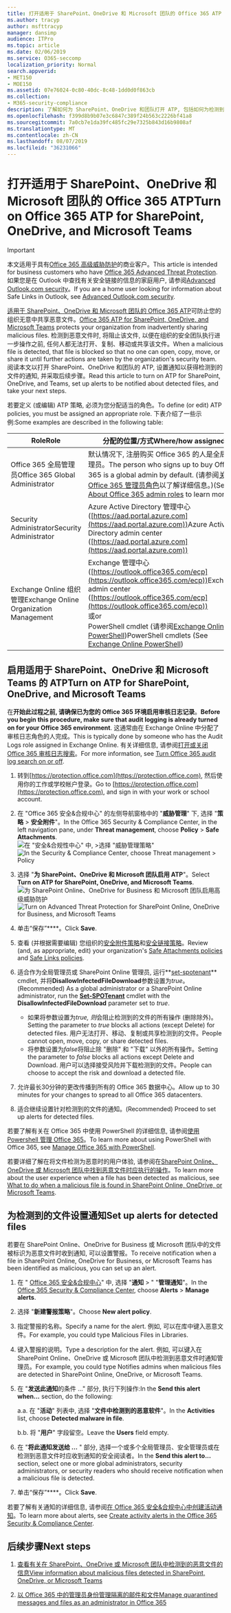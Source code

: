 ```yaml
---
title: 打开适用于 SharePoint、OneDrive 和 Microsoft 团队的 Office 365 ATP
ms.author: tracyp
author: msfttracyp
manager: dansimp
audience: ITPro
ms.topic: article
ms.date: 02/06/2019
ms.service: O365-seccomp
localization_priority: Normal
search.appverid:
- MET150
- MOE150
ms.assetid: 07e76024-0c80-40dc-8c48-1dd0d0f863cb
ms.collection:
- M365-security-compliance
description: 了解如何为 SharePoint、OneDrive 和团队打开 ATP, 包括如何为检测到的文件设置通知。
ms.openlocfilehash: f399d8b9b07e3c6847c389f24b563c2226bf41a8
ms.sourcegitcommit: 7a0cb7e1da39fc485fc29e7325b843d16b9808af
ms.translationtype: MT
ms.contentlocale: zh-CN
ms.lasthandoff: 08/07/2019
ms.locfileid: "36231066"
---
```

# <a name="turn-on-office-365-atp-for-sharepoint-onedrive-and-microsoft-teams"></a><span data-ttu-id="141ff-103">打开适用于 SharePoint、OneDrive 和 Microsoft 团队的 Office 365 ATP</span><span class="sxs-lookup"><span data-stu-id="141ff-103">Turn on Office 365 ATP for SharePoint, OneDrive, and Microsoft Teams</span></span>

> [!IMPORTANT]
> <span data-ttu-id="141ff-104">本文适用于具有[Office 365 高级威胁防护](office-365-atp.md)的商业客户。</span><span class="sxs-lookup"><span data-stu-id="141ff-104">This article is intended for business customers who have [Office 365 Advanced Threat Protection](office-365-atp.md).</span></span> <span data-ttu-id="141ff-105">如果您是在 Outlook 中查找有关安全链接的信息的家庭用户, 请参阅[Advanced Outlook.com security](https://support.office.com/article/advanced-outlook-com-security-for-office-365-subscribers-882d2243-eab9-4545-a58a-b36fee4a46e2)。</span><span class="sxs-lookup"><span data-stu-id="141ff-105">If you are a home user looking for information about Safe Links in Outlook, see [Advanced Outlook.com security](https://support.office.com/article/advanced-outlook-com-security-for-office-365-subscribers-882d2243-eab9-4545-a58a-b36fee4a46e2).</span></span>

<span data-ttu-id="141ff-106">[适用于 SharePoint、OneDrive 和 Microsoft 团队的 Office 365 ATP](atp-for-spo-odb-and-teams.md)可防止您的组织无意中共享恶意文件。</span><span class="sxs-lookup"><span data-stu-id="141ff-106">[Office 365 ATP for SharePoint, OneDrive, and Microsoft Teams](atp-for-spo-odb-and-teams.md) protects your organization from inadvertently sharing malicious files.</span></span> <span data-ttu-id="141ff-107">检测到恶意文件时, 将阻止该文件, 以便在组织的安全团队执行进一步操作之前, 任何人都无法打开、复制、移动或共享该文件。</span><span class="sxs-lookup"><span data-stu-id="141ff-107">When a malicious file is detected, that file is blocked so that no one can open, copy, move, or share it until further actions are taken by the organization's security team.</span></span> <span data-ttu-id="141ff-108">阅读本文以打开 SharePoint、OneDrive 和团队的 ATP, 设置通知以获得检测到的文件的通知, 并采取后续步骤。</span><span class="sxs-lookup"><span data-stu-id="141ff-108">Read this article to turn on ATP for SharePoint, OneDrive, and Teams, set up alerts to be notified about detected files, and take your next steps.</span></span> 
  
<span data-ttu-id="141ff-109">若要定义 (或编辑) ATP 策略, 必须为您分配适当的角色。</span><span class="sxs-lookup"><span data-stu-id="141ff-109">To define (or edit) ATP policies, you must be assigned an appropriate role.</span></span> <span data-ttu-id="141ff-110">下表介绍了一些示例:</span><span class="sxs-lookup"><span data-stu-id="141ff-110">Some examples are described in the following table:</span></span>

|<span data-ttu-id="141ff-111">Role</span><span class="sxs-lookup"><span data-stu-id="141ff-111">Role</span></span>  |<span data-ttu-id="141ff-112">分配的位置/方式</span><span class="sxs-lookup"><span data-stu-id="141ff-112">Where/how assigned</span></span>  |
|---------|---------|
|<span data-ttu-id="141ff-113">Office 365 全局管理员</span><span class="sxs-lookup"><span data-stu-id="141ff-113">Office 365 Global Administrator</span></span> |<span data-ttu-id="141ff-114">默认情况下, 注册购买 Office 365 的人是全局管理员。</span><span class="sxs-lookup"><span data-stu-id="141ff-114">The person who signs up to buy Office 365 is a global admin by default.</span></span> <span data-ttu-id="141ff-115">(请参阅[关于 Office 365 管理员角色](https://docs.microsoft.com/office365/admin/add-users/about-admin-roles)以了解详细信息。)</span><span class="sxs-lookup"><span data-stu-id="141ff-115">(See [About Office 365 admin roles](https://docs.microsoft.com/office365/admin/add-users/about-admin-roles) to learn more.)</span></span>         |
|<span data-ttu-id="141ff-116">Security Administrator</span><span class="sxs-lookup"><span data-stu-id="141ff-116">Security Administrator</span></span> |<span data-ttu-id="141ff-117">Azure Active Directory 管理中心 ([https://aad.portal.azure.com](https://aad.portal.azure.com))</span><span class="sxs-lookup"><span data-stu-id="141ff-117">Azure Active Directory admin center ([https://aad.portal.azure.com](https://aad.portal.azure.com))</span></span>|
|<span data-ttu-id="141ff-118">Exchange Online 组织管理</span><span class="sxs-lookup"><span data-stu-id="141ff-118">Exchange Online Organization Management</span></span> |<span data-ttu-id="141ff-119">Exchange 管理中心 ([https://outlook.office365.com/ecp](https://outlook.office365.com/ecp))</span><span class="sxs-lookup"><span data-stu-id="141ff-119">Exchange admin center ([https://outlook.office365.com/ecp](https://outlook.office365.com/ecp))</span></span> <br><span data-ttu-id="141ff-120">或</span><span class="sxs-lookup"><span data-stu-id="141ff-120">or</span></span> <br>  <span data-ttu-id="141ff-121">PowerShell cmdlet (请参阅[Exchange Online PowerShell](https://docs.microsoft.com/powershell/exchange/exchange-online/exchange-online-powershell?view=exchange-ps))</span><span class="sxs-lookup"><span data-stu-id="141ff-121">PowerShell cmdlets (See [Exchange Online PowerShell](https://docs.microsoft.com/powershell/exchange/exchange-online/exchange-online-powershell?view=exchange-ps))</span></span> |
  
## <a name="turn-on-atp-for-sharepoint-onedrive-and-microsoft-teams"></a><span data-ttu-id="141ff-122">启用适用于 SharePoint、OneDrive 和 Microsoft Teams 的 ATP</span><span class="sxs-lookup"><span data-stu-id="141ff-122">Turn on ATP for SharePoint, OneDrive, and Microsoft Teams</span></span>

<span data-ttu-id="141ff-123">在**开始此过程之前, 请确保已为您的 Office 365 环境启用审核日志记录**。</span><span class="sxs-lookup"><span data-stu-id="141ff-123">**Before you begin this procedure, make sure that audit logging is already turned on for your Office 365 environment**.</span></span> <span data-ttu-id="141ff-124">这通常由在 Exchange Online 中分配了审核日志角色的人完成。</span><span class="sxs-lookup"><span data-stu-id="141ff-124">This is typically done by someone who has the Audit Logs role assigned in Exchange Online.</span></span> <span data-ttu-id="141ff-125">有关详细信息, 请参阅[打开或关闭 Office 365 审核日志搜索](turn-audit-log-search-on-or-off.md)。</span><span class="sxs-lookup"><span data-stu-id="141ff-125">For more information, see [Turn Office 365 audit log search on or off](turn-audit-log-search-on-or-off.md).</span></span>
  
1. <span data-ttu-id="141ff-126">转到[https://protection.office.com](https://protection.office.com), 然后使用你的工作或学校帐户登录。</span><span class="sxs-lookup"><span data-stu-id="141ff-126">Go to [https://protection.office.com](https://protection.office.com), and sign in with your work or school account.</span></span>
    
2. <span data-ttu-id="141ff-127">在 "Office 365 安全&amp;合规中心" 的左侧导航窗格中的 "**威胁管理**" 下, 选择 "**策略** \> **安全附件**"。</span><span class="sxs-lookup"><span data-stu-id="141ff-127">In the Office 365 Security &amp; Compliance Center, in the left navigation pane, under **Threat management**, choose **Policy** \> **Safe Attachments**.</span></span> <br/><span data-ttu-id="141ff-128">![在 "安全&amp;合规性中心" 中, \>选择 "威胁管理策略"](media/08849c91-f043-4cd1-a55e-d440c86442f2.png)</span><span class="sxs-lookup"><span data-stu-id="141ff-128">![In the Security &amp; Compliance Center, choose Threat management \> Policy](media/08849c91-f043-4cd1-a55e-d440c86442f2.png)</span></span>
  
3. <span data-ttu-id="141ff-129">选择 "**为 SharePoint、OneDrive 和 Microsoft 团队启用 ATP**"。</span><span class="sxs-lookup"><span data-stu-id="141ff-129">Select **Turn on ATP for SharePoint, OneDrive, and Microsoft Teams**.</span></span><br/><span data-ttu-id="141ff-130">![为 SharePoint Online、OneDrive for Business 和 Microsoft 团队启用高级威胁防护](media/48cfaace-59cc-4e60-bf86-05ff6b99bdbf.png)</span><span class="sxs-lookup"><span data-stu-id="141ff-130">![Turn on Advanced Threat Protection for SharePoint Online, OneDrive for Business, and Microsoft Teams](media/48cfaace-59cc-4e60-bf86-05ff6b99bdbf.png)</span></span>
  
4. <span data-ttu-id="141ff-131">单击“保存”\*\*\*\*。</span><span class="sxs-lookup"><span data-stu-id="141ff-131">Click **Save**.</span></span>
    
5. <span data-ttu-id="141ff-132">查看 (并根据需要编辑) 您组织的[安全附件策略](set-up-atp-safe-attachments-policies.md)和[安全链接策略](set-up-atp-safe-links-policies.md)。</span><span class="sxs-lookup"><span data-stu-id="141ff-132">Review (and, as appropriate, edit) your organization's [Safe Attachments policies](set-up-atp-safe-attachments-policies.md) and [Safe Links policies](set-up-atp-safe-links-policies.md).</span></span>
    
6. <span data-ttu-id="141ff-133">适合作为全局管理员或 SharePoint Online 管理员, 运行**[set-spotenant](https://docs.microsoft.com/powershell/module/sharepoint-online/Set-SPOTenant?view=sharepoint-ps)** cmdlet, 并将**DisallowInfectedFileDownload**参数设置为*true*。</span><span class="sxs-lookup"><span data-stu-id="141ff-133">(Recommended) As a global administrator or a SharePoint Online administrator, run the **[Set-SPOTenant](https://docs.microsoft.com/powershell/module/sharepoint-online/Set-SPOTenant?view=sharepoint-ps)** cmdlet with the **DisallowInfectedFileDownload** parameter set to  *true*.</span></span> <br/>
      - <span data-ttu-id="141ff-134">如果将参数设置为*true, 则*会阻止检测到的文件的所有操作 (删除除外)。</span><span class="sxs-lookup"><span data-stu-id="141ff-134">Setting the parameter to *true* blocks all actions (except Delete) for detected files.</span></span> <span data-ttu-id="141ff-135">用户无法打开、移动、复制或共享检测到的文件。</span><span class="sxs-lookup"><span data-stu-id="141ff-135">People cannot open, move, copy, or share detected files.</span></span>
      - <span data-ttu-id="141ff-136">将参数设置为*false*将阻止除 "删除" 和 "下载" 以外的所有操作。</span><span class="sxs-lookup"><span data-stu-id="141ff-136">Setting the parameter to *false* blocks all actions except Delete and Download.</span></span> <span data-ttu-id="141ff-137">用户可以选择接受风险并下载检测到的文件。</span><span class="sxs-lookup"><span data-stu-id="141ff-137">People can choose to accept the risk and download a detected file.</span></span>  
   
7. <span data-ttu-id="141ff-138">允许最长30分钟的更改传播到所有的 Office 365 数据中心。</span><span class="sxs-lookup"><span data-stu-id="141ff-138">Allow up to 30 minutes for your changes to spread to all Office 365 datacenters.</span></span>
    
8. <span data-ttu-id="141ff-139">适合继续设置针对检测到的文件的通知。</span><span class="sxs-lookup"><span data-stu-id="141ff-139">(Recommended) Proceed to set up alerts for detected files.</span></span>
    
<span data-ttu-id="141ff-140">若要了解有关在 Office 365 中使用 PowerShell 的详细信息, 请参阅[使用 Powershell 管理 Office 365](https://docs.microsoft.com/office365/enterprise/powershell/manage-office-365-with-office-365-powershell)。</span><span class="sxs-lookup"><span data-stu-id="141ff-140">To learn more about using PowerShell with Office 365, see [Manage Office 365 with PowerShell](https://docs.microsoft.com/office365/enterprise/powershell/manage-office-365-with-office-365-powershell).</span></span> 

<span data-ttu-id="141ff-141">若要详细了解在将文件检测为恶意时的用户体验, 请参阅在[SharePoint Online、OneDrive 或 Microsoft 团队中找到恶意文件时应执行的操作](https://support.office.com/article/01e902ad-a903-4e0f-b093-1e1ac0c37ad2)。</span><span class="sxs-lookup"><span data-stu-id="141ff-141">To learn more about the user experience when a file has been detected as malicious, see [What to do when a malicious file is found in SharePoint Online, OneDrive, or Microsoft Teams](https://support.office.com/article/01e902ad-a903-4e0f-b093-1e1ac0c37ad2).</span></span> 
  
## <a name="set-up-alerts-for-detected-files"></a><span data-ttu-id="141ff-142">为检测到的文件设置通知</span><span class="sxs-lookup"><span data-stu-id="141ff-142">Set up alerts for detected files</span></span>

<span data-ttu-id="141ff-143">若要在 SharePoint Online、OneDrive for Business 或 Microsoft 团队中的文件被标识为恶意文件时收到通知, 可以设置警报。</span><span class="sxs-lookup"><span data-stu-id="141ff-143">To receive notification when a file in SharePoint Online, OneDrive for Business, or Microsoft Teams has been identified as malicious, you can set up an alert.</span></span>
  
1. <span data-ttu-id="141ff-144">在 " [Office 365 安全&amp;合规中心](https://protection.office.com)" 中, 选择 "**通知** \> " "**管理通知**"。</span><span class="sxs-lookup"><span data-stu-id="141ff-144">In the [Office 365 Security &amp; Compliance Center](https://protection.office.com), choose **Alerts** \> **Manage alerts**.</span></span>
    
2. <span data-ttu-id="141ff-145">选择 "**新建警报策略**"。</span><span class="sxs-lookup"><span data-stu-id="141ff-145">Choose **New alert policy**.</span></span>
    
3. <span data-ttu-id="141ff-146">指定警报的名称。</span><span class="sxs-lookup"><span data-stu-id="141ff-146">Specify a name for the alert.</span></span> <span data-ttu-id="141ff-147">例如, 可以在库中键入恶意文件。</span><span class="sxs-lookup"><span data-stu-id="141ff-147">For example, you could type Malicious Files in Libraries.</span></span>
    
4. <span data-ttu-id="141ff-148">键入警报的说明。</span><span class="sxs-lookup"><span data-stu-id="141ff-148">Type a description for the alert.</span></span> <span data-ttu-id="141ff-149">例如, 可以键入在 SharePoint Online、OneDrive 或 Microsoft 团队中检测到恶意文件时通知管理员。</span><span class="sxs-lookup"><span data-stu-id="141ff-149">For example, you could type Notifies admins when malicious files are detected in SharePoint Online, OneDrive, or Microsoft Teams.</span></span>
    
5. <span data-ttu-id="141ff-150">在 "**发送此通知**的条件 ..." 部分, 执行下列操作:</span><span class="sxs-lookup"><span data-stu-id="141ff-150">In the **Send this alert when...** section, do the following:</span></span> 
    
    <span data-ttu-id="141ff-151">a.</span><span class="sxs-lookup"><span data-stu-id="141ff-151">a.</span></span> <span data-ttu-id="141ff-152">在 "**活动**" 列表中, 选择 "**文件中检测到的恶意软件**"。</span><span class="sxs-lookup"><span data-stu-id="141ff-152">In the **Activities** list, choose **Detected malware in file**.</span></span>
    
    <span data-ttu-id="141ff-153">b.</span><span class="sxs-lookup"><span data-stu-id="141ff-153">b.</span></span> <span data-ttu-id="141ff-154">将 "**用户**" 字段留空。</span><span class="sxs-lookup"><span data-stu-id="141ff-154">Leave the **Users** field empty.</span></span> 
    
6. <span data-ttu-id="141ff-155">在 "**将此通知发送给 ...** " 部分, 选择一个或多个全局管理员、安全管理员或在检测到恶意文件时应收到通知的安全阅读者。</span><span class="sxs-lookup"><span data-stu-id="141ff-155">In the **Send this alert to...** section, select one or more global administrators, security administrators, or security readers who should receive notification when a malicious file is detected.</span></span> 
    
7. <span data-ttu-id="141ff-156">单击“保存”\*\*\*\*。</span><span class="sxs-lookup"><span data-stu-id="141ff-156">Click **Save**.</span></span>
    
<span data-ttu-id="141ff-157">若要了解有关通知的详细信息, 请参阅[在 Office 365 安全&amp;合规中心中创建活动通知](create-activity-alerts.md)。</span><span class="sxs-lookup"><span data-stu-id="141ff-157">To learn more about alerts, see [Create activity alerts in the Office 365 Security &amp; Compliance Center](create-activity-alerts.md).</span></span> 
  
## <a name="next-steps"></a><span data-ttu-id="141ff-158">后续步骤</span><span class="sxs-lookup"><span data-stu-id="141ff-158">Next steps</span></span>

1. [<span data-ttu-id="141ff-159">查看有关在 SharePoint、OneDrive 或 Microsoft 团队中检测到的恶意文件的信息</span><span class="sxs-lookup"><span data-stu-id="141ff-159">View information about malicious files detected in SharePoint, OneDrive, or Microsoft Teams</span></span>](malicious-files-detected-in-spo-odb-or-teams.md)
    
2. [<span data-ttu-id="141ff-160">以 Office 365 中的管理员身份管理隔离的邮件和文件</span><span class="sxs-lookup"><span data-stu-id="141ff-160">Manage quarantined messages and files as an administrator in Office 365</span></span>](manage-quarantined-messages-and-files.md)
    

  

